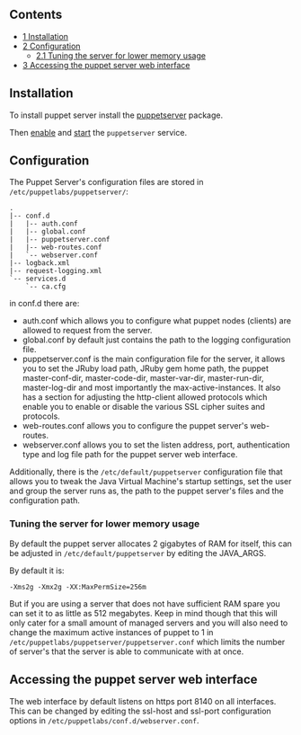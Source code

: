 ## Contents

*   [1 Installation](#Installation)
*   [2 Configuration](#Configuration)
    *   [2.1 Tuning the server for lower memory usage](#Tuning_the_server_for_lower_memory_usage)
*   [3 Accessing the puppet server web interface](#Accessing_the_puppet_server_web_interface)

## Installation

To install puppet server install the [puppetserver](https://aur.archlinux.org/packages/puppetserver/) package.

Then [enable](/index.php/Enable "Enable") and [start](/index.php/Start "Start") the `puppetserver` service.

## Configuration

The Puppet Server's configuration files are stored in `/etc/puppetlabs/puppetserver/`:

```
.
|-- conf.d
|   |-- auth.conf
|   |-- global.conf
|   |-- puppetserver.conf
|   |-- web-routes.conf
|   `-- webserver.conf
|-- logback.xml
|-- request-logging.xml
`-- services.d
    `-- ca.cfg

```

in conf.d there are:

*   auth.conf which allows you to configure what puppet nodes (clients) are allowed to request from the server.
*   global.conf by default just contains the path to the logging configuration file.
*   puppetserver.conf is the main configuration file for the server, it allows you to set the JRuby load path, JRuby gem home path, the puppet master-conf-dir, master-code-dir, master-var-dir, master-run-dir, master-log-dir and most importantly the max-active-instances. It also has a section for adjusting the http-client allowed protocols which enable you to enable or disable the various SSL cipher suites and protocols.
*   web-routes.conf allows you to configure the puppet server's web-routes.
*   webserver.conf allows you to set the listen address, port, authentication type and log file path for the puppet server web interface.

Additionally, there is the `/etc/default/puppetserver` configuration file that allows you to tweak the Java Virtual Machine's startup settings, set the user and group the server runs as, the path to the puppet server's files and the configuration path.

### Tuning the server for lower memory usage

By default the puppet server allocates 2 gigabytes of RAM for itself, this can be adjusted in `/etc/default/puppetserver` by editing the JAVA_ARGS.

By default it is:

```
-Xms2g -Xmx2g -XX:MaxPermSize=256m

```

But if you are using a server that does not have sufficient RAM spare you can set it to as little as 512 megabytes. Keep in mind though that this will only cater for a small amount of managed servers and you will also need to change the maximum active instances of puppet to 1 in `/etc/puppetlabs/puppetserver/puppetserver.conf` which limits the number of server's that the server is able to communicate with at once.

## Accessing the puppet server web interface

The web interface by default listens on https port 8140 on all interfaces. This can be changed by editing the ssl-host and ssl-port configuration options in `/etc/puppetlabs/conf.d/webserver.conf`.